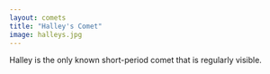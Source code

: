 ```yaml
---
layout: comets
title: "Halley's Comet"
image: halleys.jpg
---
```


Halley is the only known short-period comet that is regularly visible.